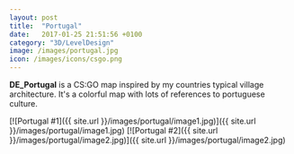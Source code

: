 ```yaml
---
layout: post
title:  "Portugal"
date:   2017-01-25 21:51:56 +0100
category: "3D/LevelDesign"
image: /images/portugal.jpg
icon: /images/icons/csgo.png
---
```


**DE_Portugal** is a CS:GO map inspired by my countries typical village architecture. It's a colorful map with lots of references to portuguese culture.

[![Portugal #1]({{ site.url }}/images/portugal/image1.jpg)]({{ site.url }}/images/portugal/image1.jpg)
[![Portugal #2]({{ site.url }}/images/portugal/image2.jpg)]({{ site.url }}/images/portugal/image2.jpg)
